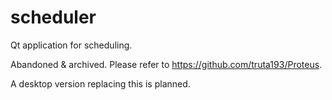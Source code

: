 # scheduler
Qt application for scheduling.

Abandoned & archived. Please refer to https://github.com/truta193/Proteus. 

A desktop version replacing this is planned.
